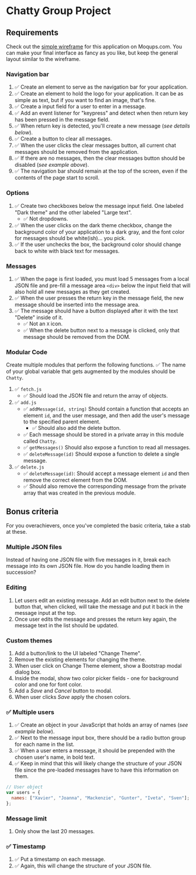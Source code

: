 # Chatty Group Project

## Requirements

Check out the [simple wireframe](https://app.moqups.com/chortlehoort/uGBbLbK46Y/view/page/a3bd0c733) for this application on Moqups.com. You can make your final interface as fancy as you like, but keep the general layout similar to the wireframe.

### Navigation bar

1. :white_check_mark: Create an element to serve as the navigation bar for your application.
1. :white_check_mark: Create an element to hold the logo for your application. It can be as simple as text, but if you want to find an image, that's fine.
1. :white_check_mark: Create a input field for a user to enter in a message.
1. :white_check_mark: Add an event listener for "keypress" and detect when then return key has been pressed in the message field.
1. :white_check_mark: When return key is detected, you'll create a new message (*see details below*).
1. :white_check_mark: Create a button to clear all messages.
1. :white_check_mark: When the user clicks the clear messages button, all current chat messages should be removed from the application.
1. :white_check_mark: If there are no messages, then the clear messages button should be disabled (*see example above*).
1. :white_check_mark: The navigation bar should remain at the top of the screen, even if the contents of the page start to scroll.

### Options

1. :white_check_mark: Create two checkboxes below the message input field. One labeled "Dark theme" and the other labeled "Large text".
   - :white_check_mark: Not dropdowns.
1. :white_check_mark: When the user clicks on the dark theme checkbox, change the background color of your application to a dark gray, and the font color for messages should be white(ish)... you pick.
1. :white_check_mark: If the user unchecks the box, the background color should change back to white with black text for messages.

### Messages

1. :white_check_mark: When the page is first loaded, you must load 5 messages from a local JSON file and pre-fill a message area `<div>` below the input field that will also hold all new messages as they get created.
1. :white_check_mark: When the user presses the return key in the message field, the new message should be inserted into the message area.
1. :white_check_mark: The message should have a button displayed after it with the text "Delete" inside of it.
   - :white_check_mark: Not an `X` icon.
   - :white_check_mark: When the delete button next to a message is clicked, only that message should be removed from the DOM.

### Modular Code

Create multiple modules that perform the following functions. :white_check_mark: The name of your global variable that gets augmented by the modules should be `Chatty`.

1. :white_check_mark: `fetch.js`
   - :white_check_mark: Should load the JSON file and return the array of objects.
1. :white_check_mark: `add.js`
   - :white_check_mark: `addMessage(id, string)` Should contain a function that accepts an element `id`, and the user message, and then add the user's message to the specified parent element.
     - :white_check_mark: Should also add the delete button.
   - :white_check_mark: Each message should be stored in a private array in this module called `Chatty`.
   - :white_check_mark: `getMessages()` Should also expose a function to read all messages.
   - :white_check_mark: `deleteMessage(id)` Should expose a function to delete a single message.
1. :white_check_mark: `delete.js`
   - :white_check_mark: `deleteMessage(id)`: Should accept a message element `id` and then remove the correct element from the DOM.
   - :white_check_mark: Should also remove the corresponding message from the private array that was created in the previous module.

## Bonus criteria

For you overachievers, once you've completed the basic criteria, take a stab at these.

### Multiple JSON files

Instead of having one JSON file with five messages in it, break each message into its own JSON file. How do you handle loading them in succession?

### Editing

1. Let users edit an existing message. Add an edit button next to the delete button that, when clicked, will take the message and put it back in the message input at the top.
1. Once user edits the message and presses the return key again, the message text in the list should be updated.

### Custom themes

1. Add a button/link to the UI labeled "Change Theme".
1. Remove the existing elements for changing the theme.
1. When user click on Change Theme element, show a Bootstrap modal dialog box.
1. Inside the modal, show two color picker fields - one for background color and one for font color.
1. Add a *Save* and *Cancel* button to modal.
1. When user clicks *Save* apply the chosen colors.

### :white_check_mark: Multiple users

1. :white_check_mark: Create an object in your JavaScript that holds an array of names (*see example below*).
1. :white_check_mark: Next to the message input box, there should be a radio button group for each name in the list.
1. :white_check_mark: When a user enters a message, it should be prepended with the chosen user's name, in bold text.
1. :white_check_mark: Keep in mind that this will likely change the structure of your JSON file since the pre-loaded messages have to have this information on them.

```js
// User object
var users = {
  names: ["Xavier", "Joanna", "Mackenzie", "Gunter", "Iveta", "Sven"];
};
```

### Message limit

1. Only show the last 20 messages.

### :white_check_mark: Timestamp

1. :white_check_mark: Put a timestamp on each message.
1. :white_check_mark: Again, this will change the structure of your JSON file.
